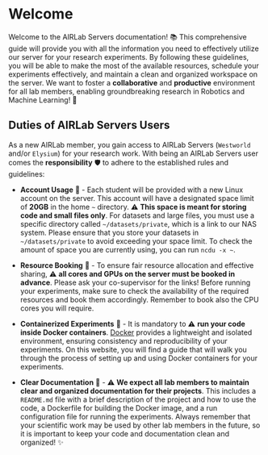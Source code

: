 # Welcome

Welcome to the AIRLab Servers documentation! :books: This comprehensive guide will provide you with all the
information you need to effectively utilize our server for your research experiments. By following
these guidelines, you will be able to make the most of the available resources, schedule your experiments
effectively, and maintain a clean and organized workspace on the server. We want to foster a **collaborative** and
**productive** environment for all lab members, enabling groundbreaking research in Robotics and Machine
Learning! :robot:

## Duties of AIRLab Servers Users

As a new AIRLab member, you gain access to AIRLab Servers (`Westworld` and/or `Elysium`) for your research work.
With being an AIRLab Servers user comes the **responsibility** :shield: to adhere to the established rules and guidelines:

* **Account Usage** :floppy_disk: - Each student will be provided with a new Linux account on the server. This account
  will have a
  designated space limit of **20GB** in the home `~` directory. :warning: **This space is meant for storing code
  and small files only**. For datasets and large files, you must use a specific directory
  called `~/datasets/private`, which is a link to our
  NAS system. Please ensure that you store your datasets in `~/datasets/private` to avoid exceeding
  your space limit. To check the amount of space you are currently using, you can
  run `ncdu -x ~`.

* **Resource Booking** :calendar: - To ensure fair resource allocation and effective sharing, :warning: **all cores and
  GPUs on the server must be booked in advance**. Please ask your co-supervisor for the links!
  Before running your experiments, make sure to check the availability of the required resources and book them accordingly. Remember to book also the CPU cores you will require.

* **Containerized Experiments** :whale: - It is mandatory to :warning: **run your code inside Docker
  containers**. [Docker](https://www.docker.com/)
  provides a lightweight and isolated environment, ensuring consistency and reproducibility of your experiments. On this website, you will find a guide that will walk you through the process of setting up and using Docker containers for your experiments.

* **Clear Documentation** :page_facing_up: - :warning: **We expect all lab members to maintain clear and organized
  documentation for their projects**. This includes a `README.md` file with a brief description of the project and how to use the code, a Dockerfile for building the Docker image, and a run configuration file for running the experiments. Always remember that
  your scientific work may be used by other lab members in the future, so it is important to keep your code and
  documentation clean and organized! :sparkles:
